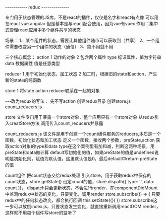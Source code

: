 ----------- redux --------------

专门用于状态管理的JS库，不是react的插件，仅仅是名字和react有点像
可以用在react vue angular  但是基本是与react配合使用，因为vue有vuex
作用：集中式管理react应用中多个组件共享的状态

场景：
1、某个组件的状态，需要让其他组件随市可以获取到（共享）
2、一个组件需要改变另一个组件的状态（通信）
3、能不用就不用


三个核心概念：
action
1 动作的对象
2 包含两个属性
  type 标识属性，值为字符串
  data 数据属性 值是任意类型

reducer
1 用于初始化状态，加工状态
2 加工时，根据旧的state和action，产生新的state的纯函数

store
1 将state action reducer联系在一起的对象


---改为redux的写法：
先不写action
创建redux目录  创建store.js  count_reducers.js

store
文件专门用于暴露一个store对象，整个应用只有一个store对象
从redux引入creatStore方法
调用传入count_reducers并暴露

count_reducers.js
该文件是用于创建一个count组件服务的reducers,本质是一个函数，初始化状态和加工状态
定义一个函数，接收两个参数，preState,action
获取action对象的type和data
type在这个案例里有加和减，判断这两种场景，用preState和data做计算
default写初始化的值，如果preState的值是undefined说明是初始化则，赋值为默认值，这里默认值是0，最后default中return preState 的值

count组件
把count状态交给redux处理
引入store，用于获取redux中保存的count状态，store.getState()
设定count的值，store.dispath({ type: '', data: count })，
dispatch只会更新状态，不会进行render，在componentDidMount中监测redux中状态的变化，只要变化，调用render
store.subscribe(() => {
  只要redux中的任何状态改变，都会执行回调
  this.setState({})
})
store.subscribe这一步可以放倒index.js，只要状态发生变化，就直接重新调用reactDOM.render，这样就不用每个组件写store的监听了